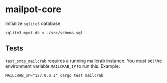 # mailpot-core

Initialize `sqlite3` database

```shell
sqlite3 mpot.db < ./src/schema.sql
```

## Tests

`test_smtp_mailcrab` requires a running mailcrab instance.
You must set the environment variable `MAILCRAB_IP` to run this.
Example:

```shell
MAILCRAB_IP="127.0.0.1" cargo test mailcrab
```
